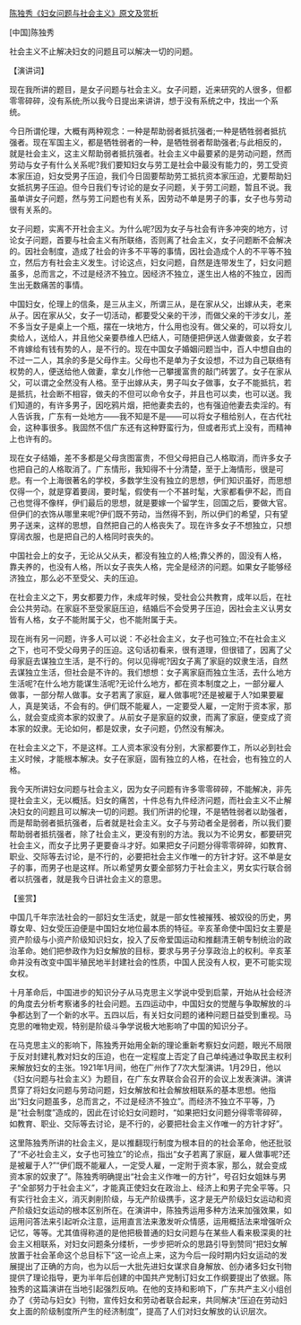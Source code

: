 [陈独秀《妇女问题与社会主义》原文及赏析](https://www.vrrw.net/wx/14801.html)

[中国]陈独秀

社会主义不止解决妇女的问题且可以解决一切的问题。

【演讲词】

现在我所讲的题目，是女子问题与社会主义。女子问题，近来研究的人很多，但都零零碎碎，没有系统;所以我今日提出来讲讲，想于没有系统之中，找出一个系统。

今日所谓伦理，大概有两种观念：一种是帮助弱者抵抗强者;一种是牺牲弱者抵抗强者。现在军国主义，都是牺牲弱者的一种，是牺牲弱者帮助强者;与此相反的，就是社会主义，这主义帮助弱者抵抗强者。社会主义中最要紧的是劳动问题，然而劳动与女子有什么关系呢?我们要知妇女与劳工是社会中最没有能力的，劳工受资本家压迫，妇女受男子压迫，我们今日固要帮助劳工抵抗资本家压迫，尤要帮助妇女抵抗男子压迫。但今日我们专讨论的是女子问题，关于劳工问题，暂且不说。我虽单讲女子问题，然与劳工问题也有关系，因劳动不单是男子的事，女子也与劳动很有关系的。

女子问题，实离不开社会主义。为什么呢?因为女子与社会有许多冲突的地方，讨论女子问题，首要与社会主义有所联络，否则离了社会主义，女子问题断不会解决的。因社会制度，造成了社会的许多不平等的事情，因社会造成个人的不平等不独立，然后方有社会主义发生。讨论这点，妇女问题，自然是连带发生了，妇女问题虽多，总而言之，不过是经济不独立。因经济不独立，遂生出人格的不独立，因而生出无数痛苦的事情。

中国妇女，伦理上的信条，是三从主义，所谓三从，是在家从父，出嫁从夫，老来从子。因在家从父，女子一切活动，都要受父亲的干涉，而做父亲的干涉女儿，差不多当女子是桌上一个瓶，摆在一块地方，什么用也没有。做父亲的，可以将女儿卖给人，送给人，并且他父亲要恭维人巴结人，可随便把伊送人做妻做妾，女子若不肯嫁给有钱有势的人，是不行的。现在中国女子婚姻问题当中，百人中想自由的不过一二人，其余的多是父母作主。父母也不是单为子女设想，不过为自己联络有权势的人，便送给他人做妻，拿女儿作他一己攀援富贵的敲门砖罢了。女子在家从父，可以谓之全然没有人格。至于出嫁从夫，男子叫女子做事，女子不能抵抗，若是抵抗，社会断不相容，做夫的不但可以命令女子，并且也可以卖，也可以送。我们知道的，有许多男子，因吃鸦片烟，把他妻卖去的，也有强迫他妻去卖淫的。有人告诉我，广东有一处地方——我不知是不是——可以将女子租给别人，在古代社会，这种事很多。我固然不信广东还有这种野蛮行为，但或者形式上没有，而精神上也许有的。

现在女子结婚，差不多都是父母贪图富贵，不但父母把自己人格取消，而许多女子也把自己的人格取消了。广东情形，我知得不十分清楚，至于上海情形，很是可悲。有一个上海很著名的学校，多数学生没有独立的思想，伊们知识虽好，而思想仅得一个，就是穿着要阔，要时髦，假使有一个不甚时髦，大家都看伊不起，而自己也觉得不像样，伊们最后的思想，就是要嫁一个留学生，回国之后，要做大官。但伊们的衣饰从哪里来呢?伊们既不劳动，当然得不到，所以伊们的希望，只有望男子送来，这样的思想，自然把自己的人格丧失了。现在许多女子不想独立，只想穿阔衣服，也是把自己的人格同时丧失的。

中国社会上的女子，无论从父从夫，都没有独立的人格;靠父养的，固没有人格，靠夫养的，也没有人格，所以女子丧失人格，完全是经济的问题。如果女子能够经济独立，那么必不至受父、夫的压迫。

在社会主义之下，男女都要力作，未成年时候，受社会公共教育，成年以后，在社会公共劳动。在家庭不至受家庭压迫，结婚后不会受男子压迫，因社会主义认男女皆有人格，女子不能附属于父，也不能附属于夫。

现在尚有另一问题，许多人可以说：不必社会主义，女子也可独立;不在社会主义之下，也可不受父母男子的压迫。这句话初看来，很有道理，但很错了，因离了父母家庭去谋独立生活，是不行的。何以见得呢?因女子离了家庭的奴隶生活，自然去谋独立生活，但社会是不许的。我们想想：女子离家庭而独立生活，去什么地方生活呢?在什么地方能谋生活呢?无论什么地方，都在资本制度之上，一部分雇人做事，一部分帮人做事。女子若离了家庭，雇人做事呢?还是被雇于人?如果要雇人，真是笑话，不会有的。伊们既不能雇人，一定要受人雇，一定附于资本家，那么，就会变成资本家的奴隶了。从前女子是家庭的奴隶，而离了家庭，便变成了资本家的奴隶。无论如何，都是奴隶，女子问题，仍然没有解决。

在社会主义之下，不是这样。工人资本家没有分别，大家都要作工，所以必到社会主义时候，才能根本解决。女子在家庭，固有独立的人格，在社会，也有独立的人格。

我今天所讲妇女问题与社会主义，因为女子问题有许多零零碎碎，不能解决，非先提社会主义，无以概括。妇女的痛苦，十件总有九件经济问题，而社会主义不止解决妇女的问题且可以解决一切的问题。我们所讲的伦理，不是牺牲弱者以助强者，而是帮助弱者抵抗强者，后者就是社会主义。女子与劳动者全是弱者，所以我们要帮助弱者抵抗强者，除了社会主义，更没有别的方法。我以为不论男女，都要研究社会主义，而女子比男子更要奋斗才好。如果把女子问题分得零零碎碎，如教育、职业、交际等去讨论，是不行的，必要把社会主义作唯一的方针才好。这不单是女子的事，而男子也是这样。所以希望男女要全部努力于社会主义，男女实行联合弱者以抗强者，就是我今日讲社会主义的意思。



【鉴赏】

中国几千年宗法社会的一部妇女生活史，就是一部女性被摧残、被奴役的历史，男尊女卑、妇女受压迫便是中国妇女地位最本质的特征。辛亥革命使中国妇女主要是资产阶级与小资产阶级知识妇女，投入了反帝爱国运动和推翻清王朝专制统治的政治革命。她们把参政作为妇女解放的目标，要求与男子分享政治上的权利。辛亥革命并没有改变中国半殖民地半封建社会的性质，中国人民没有人权，更不可能实现女权。

十月革命后，中国进步的知识分子从马克思主义学说中受到启蒙，开始从社会经济的角度去分析考察诸多的社会问题。五四运动中，中国妇女的觉醒与争取解放的斗争都达到了一个新的水平。五四以后，有关妇女问题的诸种问题日益受到重视。马克思的唯物史观，特别是阶级斗争学说极大地影响了中国的知识分子。

在马克思主义的影响下，陈独秀开始用全新的理论重新考察妇女问题，眼光不局限于反对封建礼教对妇女的压迫，也在一定程度上否定了自己单纯通过争取民主权利来解放妇女的主张。1921年1月间，他在广州作了7次大型演讲。1月29日，他以《妇女问题与社会主义》为题目，在广东女界联合会召开的会议上发表演讲。演讲贯穿了将妇女问题与劳动问题，妇女解放和社会解放相联系的基本思想。他指出“妇女问题虽多，总而言之，不过是经济不独立”。而经济不独立不平等，乃是“社会制度”造成的，因此在讨论妇女问题时，“如果把妇女问题分得零零碎碎，如教育、职业、交际等去讨论，是不行的，必要把社会主义作唯一的方针才好”。

这里陈独秀所讲的社会主义，是以推翻现行制度为根本目的的社会革命，他还批驳了“不必社会主义，女子也可独立”的论点，指出“女子若离了家庭，雇人做事呢?还是被雇于人?”“伊们既不能雇人，一定受人雇，一定附于资本家，那么，就会变成资本家的奴隶了”。陈独秀明确提出“社会主义作唯一的方针”，号召妇女姐妹与男子“全部努力于社会主义”，才能真正使妇女在政治上、经济上和男子完全平等。只有实行社会主义，消灭剥削阶级，与无产阶级携手，这才是无产阶级妇女运动和资产阶级妇女运动的根本区别所在。在演讲中，陈独秀运用多种方法来加强效果，如运用问答法来引起听众注意，运用直言法来激发听众情感，运用概括法来增强听众记忆，等等。尤其值得称道的是他把极普通的妇女问题与在某些人看来极深奥的社会主义相联系，对妇女问题条分缕析，一步步把听众的思路引导到赞同“把妇女解放置于社会革命这个总目标下”这一论点上来，这为今后一段时期内妇女运动的发展提出了正确的方向，也为以后一大批先进妇女谋求自身解放、创办诸多妇女刊物提供了理论指导，更为半年后创建的中国共产党制订妇女工作纲要提出了依据。陈独秀的这篇演讲在当地引起强烈反响。在他的支持和影响下，广东共产主义小组创办了《劳动与妇女》刊物，宣传妇女和劳动者联合起来，共同解决“压迫在劳动妇女上面的阶级制度所产生的经济制度”，提高了人们对妇女解放的认识层次。

